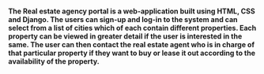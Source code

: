 #### The Real estate agency portal is a web-application built using HTML, CSS and Django. The users can sign-up and log-in to the system and can select from a list of cities which of each contain different properties. Each property can be viewed in greater detail if the user is interested in the same. The user can then contact the real estate agent who is in charge of that particular property if they want to buy or lease it out according to the availability of the property.
